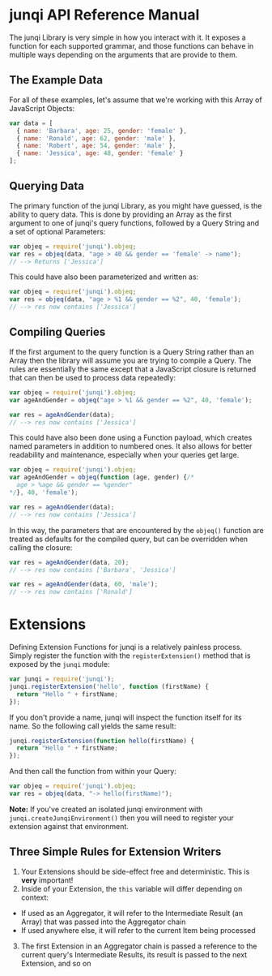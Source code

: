 # junqi API Reference Manual
The junqi Library is very simple in how you interact with it.  It exposes a function for each supported grammar, and those functions can behave in multiple ways depending on the arguments that are provide to them.

## The Example Data
For all of these examples, let's assume that we're working with this Array of JavaScript Objects:

```javascript
var data = [
  { name: 'Barbara', age: 25, gender: 'female' },
  { name: 'Ronald', age: 62, gender: 'male' },
  { name: 'Robert', age: 54, gender: 'male' },
  { name: 'Jessica', age: 48, gender: 'female' }
];
```

## Querying Data
The primary function of the junqi Library, as you might have guessed, is the ability to query data.  This is done by providing an Array as the first argument to one of junqi's query functions, followed by a Query String and a set of optional Parameters:

```javascript
var objeq = require('junqi').objeq;
var res = objeq(data, "age > 40 && gender == 'female' -> name");
// --> Returns ['Jessica']
```

This could have also been parameterized and written as:

```javascript
var objeq = require('junqi').objeq;
var res = objeq(data, "age > %1 && gender == %2", 40, 'female');
// --> res now contains ['Jessica']
```

## Compiling Queries
If the first argument to the query function is a Query String rather than an Array then the library will assume you are trying to compile a Query.  The rules are essentially the same except that a JavaScript closure is returned that can then be used to process data repeatedly:

```javascript
var objeq = require('junqi').objeq;
var ageAndGender = objeq("age > %1 && gender == %2", 40, 'female');

var res = ageAndGender(data);
// --> res now contains ['Jessica']
```

This could have also been done using a Function payload, which creates named parameters in addition to numbered ones.  It also allows for better readability and maintenance, especially when your queries get large.
```javascript
var objeq = require('junqi').objeq;
var ageAndGender = objeq(function (age, gender) {/*
  age > %age && gender == %gender"
*/}, 40, 'female');

var res = ageAndGender(data);
// --> res now contains ['Jessica']
```

In this way, the parameters that are encountered by the `objeq()` function are treated as defaults for the compiled query, but can be overridden when calling the closure:

```javascript
var res = ageAndGender(data, 20);
// --> res now contains ['Barbara', 'Jessica']

var res = ageAndGender(data, 60, 'male');
// --> res now contains ['Ronald']
```

# Extensions
Defining Extension Functions for junqi is a relatively painless process.  Simply register the function with the `registerExtension()` method that is exposed by the `junqi` module:

```javascript
var junqi = require('junqi');
junqi.registerExtension('hello', function (firstName) {
  return "Hello " + firstName;
});
```

If you don't provide a name, junqi will inspect the function itself for its name.  So the following call yields the same result:

```javascript
junqi.registerExtension(function hello(firstName) {
  return "Hello " + firstName;
});
```

And then call the function from within your Query:

```javascript
var objeq = require('junqi').objeq;
var res = objeq(data, "-> hello(firstName)");
```

**Note:** If you've created an isolated junqi environment with `junqi.createJunqiEnvironment()` then you will need to register your extension against that environment.

## Three Simple Rules for Extension Writers
1. Your Extensions should be side-effect free and deterministic.  This is **very** important!
2. Inside of your Extension, the `this` variable will differ depending on context:
  * If used as an Aggregator, it will refer to the Intermediate Result (an Array) that was passed into the Aggregator chain
  * If used anywhere else, it will refer to the current Item being processed
3. The first Extension in an Aggregator chain is passed a reference to the current query's Intermediate Results, its result is passed to the next Extension, and so on
